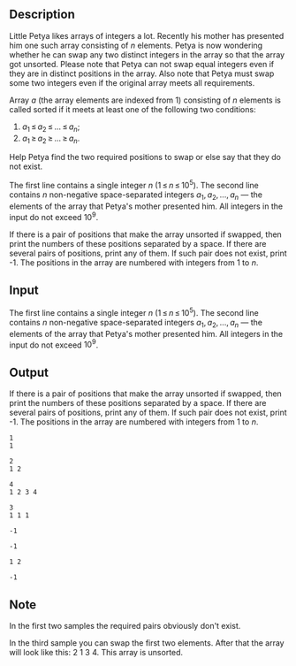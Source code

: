 ## Description

<div><p>Little Petya likes arrays of integers a lot. Recently his mother has presented him one such array consisting of <span class="tex-span"><i>n</i></span> elements. Petya is now wondering whether he can swap any two distinct integers in the array so that the array got unsorted. Please note that Petya can not swap equal integers even if they are in distinct positions in the array. Also note that Petya <span class="tex-font-style-bf">must</span> swap some two integers even if the original array meets all requirements.</p><p>Array <span class="tex-span"><i>a</i></span> (the array elements are indexed from 1) consisting of <span class="tex-span"><i>n</i></span> elements is called sorted if it meets at least one of the following two conditions:</p><ol> <li> <span class="tex-span"><i>a</i><sub class="lower-index">1</sub> ≤ <i>a</i><sub class="lower-index">2</sub> ≤ ... ≤ <i>a</i><sub class="lower-index"><i>n</i></sub></span>; </li><li> <span class="tex-span"><i>a</i><sub class="lower-index">1</sub> ≥ <i>a</i><sub class="lower-index">2</sub> ≥ ... ≥ <i>a</i><sub class="lower-index"><i>n</i></sub></span>. </li></ol><p>Help Petya find the two required positions to swap or else say that they do not exist.</p></div><div class="input-specification"><p>The first line contains a single integer <span class="tex-span"><i>n</i></span> (<span class="tex-span">1 ≤ <i>n</i> ≤ 10<sup class="upper-index">5</sup></span>). The second line contains <span class="tex-span"><i>n</i></span> non-negative space-separated integers <span class="tex-span"><i>a</i><sub class="lower-index">1</sub>, <i>a</i><sub class="lower-index">2</sub>, ..., <i>a</i><sub class="lower-index"><i>n</i></sub></span> — the elements of the array that Petya's mother presented him. All integers in the input do not exceed <span class="tex-span">10<sup class="upper-index">9</sup></span>.</p></div><div class="output-specification"><p>If there is a pair of positions that make the array unsorted if swapped, then print the numbers of these positions separated by a space. If there are several pairs of positions, print any of them. If such pair does not exist, print -1. The positions in the array are numbered with integers from <span class="tex-span">1</span> to <span class="tex-span"><i>n</i></span>.</p></div>

## Input

<p>The first line contains a single integer <span class="tex-span"><i>n</i></span> (<span class="tex-span">1 ≤ <i>n</i> ≤ 10<sup class="upper-index">5</sup></span>). The second line contains <span class="tex-span"><i>n</i></span> non-negative space-separated integers <span class="tex-span"><i>a</i><sub class="lower-index">1</sub>, <i>a</i><sub class="lower-index">2</sub>, ..., <i>a</i><sub class="lower-index"><i>n</i></sub></span> — the elements of the array that Petya's mother presented him. All integers in the input do not exceed <span class="tex-span">10<sup class="upper-index">9</sup></span>.</p>

## Output

<p>If there is a pair of positions that make the array unsorted if swapped, then print the numbers of these positions separated by a space. If there are several pairs of positions, print any of them. If such pair does not exist, print -1. The positions in the array are numbered with integers from <span class="tex-span">1</span> to <span class="tex-span"><i>n</i></span>.</p>





```input1
1
1

```




```input2
2
1 2

```




```input3
4
1 2 3 4

```




```input4
3
1 1 1

```




```output1
-1

```




```output2
-1

```




```output3
1 2

```




```output4
-1

```



## Note

<p>In the first two samples the required pairs obviously don't exist.</p><p>In the third sample you can swap the first two elements. After that the array will look like this: <span class="tex-font-style-tt">2 1 3 4</span>. This array is unsorted.</p>
